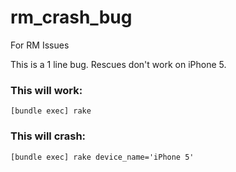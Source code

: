 # rm_crash_bug
For RM Issues


This is a 1 line bug.  Rescues don't work on iPhone 5.

### This will work:
`[bundle exec] rake`

### This will crash:
`[bundle exec] rake device_name='iPhone 5'`
